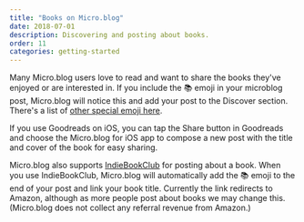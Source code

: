 ```yaml
---
title: "Books on Micro.blog"
date: 2018-07-01
description: Discovering and posting about books.
order: 11
categories: getting-started
---
```

Many Micro.blog users love to read and want to share the books they've enjoyed or are interested in. If you include the 📚 emoji in your microblog post, Micro.blog will notice this and add your post to the Discover section. There's a list of [other special emoji here](/2018/tagmoji/).

If you use Goodreads on iOS, you can tap the Share button in Goodreads and choose the Micro.blog for iOS app to compose a new post with the title and cover of the book for easy sharing.

Micro.blog also supports [IndieBookClub](https://indiebookclub.biz/) for posting about a book. When you use IndieBookClub, Micro.blog will automatically add the 📚 emoji to the end of your post and link your book title. Currently the link redirects to Amazon, although as more people post about books we may change this. (Micro.blog does not collect any referral revenue from Amazon.)
